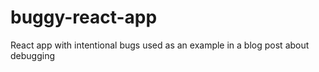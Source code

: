 # buggy-react-app
React app with intentional bugs used as an example in a blog post about debugging
